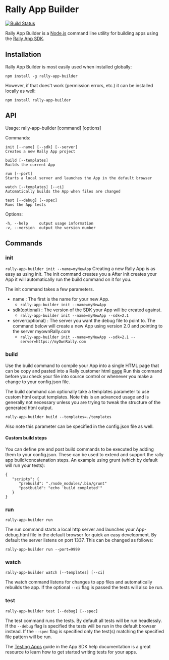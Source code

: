 # Rally App Builder

[![Build Status](https://travis-ci.org/RallyApps/rally-app-builder.png?branch=master)](https://travis-ci.org/RallyApps/rally-app-builder)

Rally App Builder is a [Node.js](http://nodejs.org/) command line utility for building apps using the [Rally App SDK](https://help.rallydev.com/apps/2.1/doc/).

## Installation

Rally App Builder is most easily used when installed globally:

`npm install -g rally-app-builder`

However, if that does't work (permission errors, etc.) it can be installed locally as well:

`npm install rally-app-builder`

## API

  Usage: rally-app-builder [command] [options]

  Commands:

    init [--name] [--sdk] [--server]
    Creates a new Rally App project

    build [--templates]
    Builds the current App

    run [--port]
    Starts a local server and launches the App in the default browser

    watch [--templates] [--ci]
    Automatically builds the App when files are changed

    test [--debug] [--spec]
    Runs the App tests

  Options:

    -h, --help     output usage information
    -v, --version  output the version number


## Commands

### init
`rally-app-builder init --name=myNewApp`
Creating a new Rally App is as easy as using init. The init command creates you a  After init creates your App it will automatically run the build command on it for you.

The init command takes a few parameters.  
*  name : The first is the name for your new App.
    *  `rally-app-builder init --name=myNewApp`
*  sdk(optional) : The version of the SDK your App will be created against.
    *  `rally-app-builder init --name=myNewApp --sdk=2.1`
*  server(optional) : The server you want the debug file to point to. The command below will create a new App using version 2.0 and pointing to the server myownRally.com
    *  `rally-app-builder init --name=myNewApp --sdk=2.1 --server=https://myOwnRally.com`

### build

Use the build command to compile your App into a single HTML page that can be copy and pasted into a Rally customer html [page](http://www.rallydev.com/custom-html)
Run this command before you check your file into source control or whenever you make a change to your config.json file.

The build command can optionally take a templates parameter to use custom html output templates.  Note this is an advanced usage and is generally not necessary unless you are trying to tweak the structure of the generated html output.

`rally-app-builder build --templates=./templates`

Also note this parameter can be specified in the config.json file as well.

#### Custom build steps

You can define pre and post build commands to be executed by adding them to your config.json. These can be used to extend and support the rally app build/concatenation steps. An example using grunt (which by default will run your tests):
```
{
   "scripts": {
      "prebuild": "./node_modules/.bin/grunt"
      "postbuild": "echo 'build completed'"
   }
}
```


### run
`rally-app-builder run`

The run command starts a local http server and launches your App-debug.html file in the default browser for quick an easy development.
By default the server listens on port 1337.  This can be changed as follows:

`rally-app-builder run --port=9999`

### watch
`rally-app-builder watch [--templates] [--ci]`

The watch command listens for changes to app files and automatically rebuilds the app.
If the optional `--ci` flag is passed the tests will also be run.

### test
`rally-app-builder test [--debug] [--spec]`

The test command runs the tests.  By default all tests will be run headlessly.
If the `--debug` flag is specified the tests will be run in the default browser instead.
If the `--spec` flag is specified only the test(s) matching the specified file pattern will be run.

The [Testing Apps](https://help.rallydev.com/apps/2.1/doc/#!/guide/testing_apps) guide in the App SDK help documentation is a great resource to learn how to get started writing tests for your apps.
